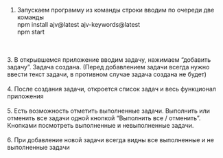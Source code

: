 1.	Запускаем программу из команды строки вводим по очереди две команды
	</br>
     npm install ajv@latest ajv-keywords@latest
  	</br>
    npm start
</br>
</br>
3.	В открывшемся приложение вводим задачу, нажимаем “добавить задачу”. Задача создана. (Перед добавлением задачи всегда нужно ввести текст задачи, в противном случае задача создана не будет)
</br>
</br>
4.	После создания задачи, откроется список задач и весь функционал приложения
</br>
</br>
5.	Есть возможность отметить выполненные задачи. Выполнить или отменить все задачи одной кнопкой “Выполнить все / отменить”. Кнопками посмотреть выполненные и невыполненные задачи.
</br>
</br>
6.	При добавление новой задачи всегда видны все выполненные и не выполненные задачи

 
 
